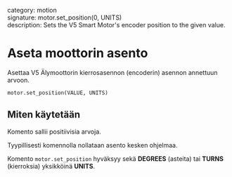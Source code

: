 category: motion  
signature: motor.set_position(0, UNITS)  
description: Sets the V5 Smart Motor's encoder position to the given value.  

# Aseta moottorin asento

Asettaa V5 Älymoottorin kierrosasennon (encoderin) asennon annettuun arvoon.

```python
motor.set_position(VALUE, UNITS)
```

## Miten käytetään

Komento sallii positiivisia arvoja.

Tyypillisesti komennolla nollataan asento kesken ohjelmaa.

Komento `motor.set_position` hyväksyy sekä **DEGREES** (asteita) tai **TURNS** (kierroksia) yksikköinä **UNITS**.

<advanced>
</advanced>
